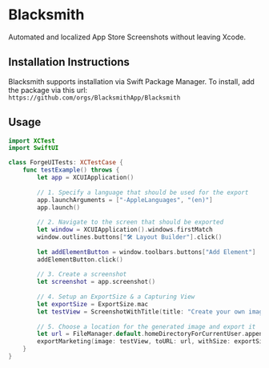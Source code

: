 #  Blacksmith

Automated and localized App Store Screenshots without leaving Xcode.

## Installation Instructions
Blacksmith supports installation via Swift Package Manager.
To install, add the package via this url: `https://github.com/orgs/BlacksmithApp/Blacksmith`

## Usage

```swift
import XCTest
import SwiftUI

class ForgeUITests: XCTestCase {
    func testExample() throws {
        let app = XCUIApplication()
        
        // 1. Specify a language that should be used for the export
        app.launchArguments = ["-AppleLanguages", "(en)"]
        app.launch()
        
        // 2. Navigate to the screen that should be exported
        let window = XCUIApplication().windows.firstMatch
        window.outlines.buttons["🛠 Layout Builder"].click()
        
        let addElementButton = window.toolbars.buttons["Add Element"]
        addElementButton.click()
        
        // 3. Create a screenshot
        let screenshot = app.screenshot()
        
        // 4. Setup an ExportSize & a Capturing View
        let exportSize = ExportSize.mac
        let testView = ScreenshotWithTitle(title: "Create your own image layouts.", image: screenshot.image, backgroundColor: .blue, cornerRadius: exportSize.cornerRadius)
        
        // 5. Choose a location for the generated image and export it
        let url = FileManager.default.homeDirectoryForCurrentUser.appendingPathComponent("result.png")
        exportMarketing(image: testView, toURL: url, withSize: exportSize.size)
    }
}
```
